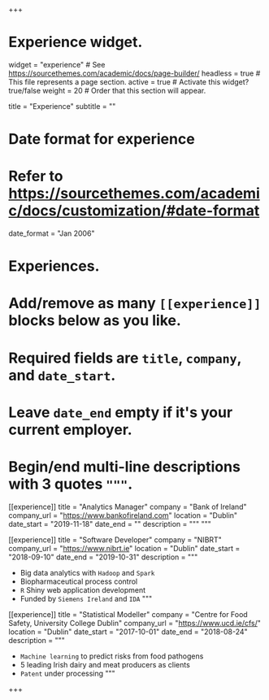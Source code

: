 +++
# Experience widget.
widget = "experience"  # See https://sourcethemes.com/academic/docs/page-builder/
headless = true  # This file represents a page section.
active = true  # Activate this widget? true/false
weight = 20  # Order that this section will appear.

title = "Experience"
subtitle = ""

# Date format for experience
#   Refer to https://sourcethemes.com/academic/docs/customization/#date-format
date_format = "Jan 2006"

# Experiences.
#   Add/remove as many `[[experience]]` blocks below as you like.
#   Required fields are `title`, `company`, and `date_start`.
#   Leave `date_end` empty if it's your current employer.
#   Begin/end multi-line descriptions with 3 quotes `"""`.
[[experience]]
  title = "Analytics Manager"
  company = "Bank of Ireland"
  company_url = "https://www.bankofireland.com"
  location = "Dublin"
  date_start = "2019-11-18"
  date_end = ""
  description = """
  """

[[experience]]
  title = "Software Developer"
  company = "NIBRT"
  company_url = "https://www.nibrt.ie"
  location = "Dublin"
  date_start = "2018-09-10"
  date_end = "2019-10-31"
  description = """
  * Big data analytics with `Hadoop` and `Spark`
  * Biopharmaceutical process control
  * `R` Shiny web application development
  * Funded by `Siemens Ireland` and `IDA`
  """

[[experience]]
  title = "Statistical Modeller"
  company = "Centre for Food Safety, University College Dublin"
  company_url = "https://www.ucd.ie/cfs/"
  location = "Dublin"
  date_start = "2017-10-01"
  date_end = "2018-08-24"
  description = """
  * `Machine learning` to predict risks from food pathogens
  * 5 leading Irish dairy and meat producers as clients
  * `Patent` under processing
  """

+++
